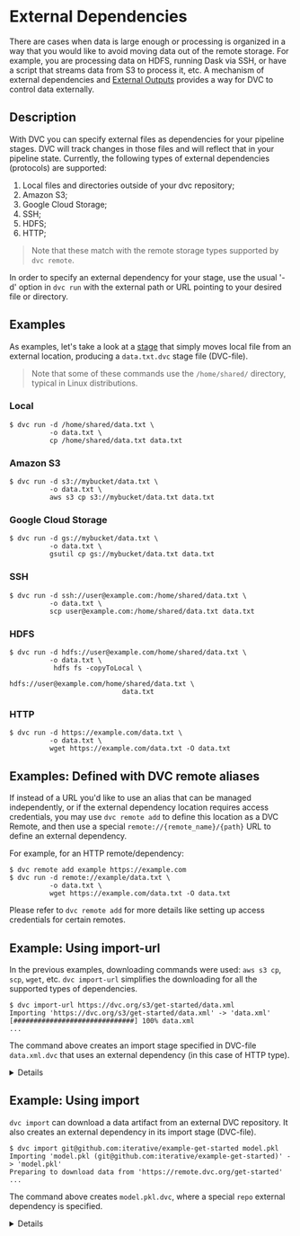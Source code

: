 # External Dependencies

There are cases when data is large enough or processing is organized in a way
that you would like to avoid moving data out of the remote storage. For example,
you are processing data on HDFS, running Dask via SSH, or have a script that
streams data from S3 to process it, etc. A mechanism of external dependencies
and [External Outputs](/doc/user-guide/external-outputs) provides a way for DVC
to control data externally.

## Description

With DVC you can specify external files as dependencies for your pipeline
stages. DVC will track changes in those files and will reflect that in your
pipeline state. Currently, the following types of external dependencies
(protocols) are supported:

1. Local files and directories outside of your dvc repository;
2. Amazon S3;
3. Google Cloud Storage;
4. SSH;
5. HDFS;
6. HTTP;

> Note that these match with the remote storage types supported by `dvc remote`.

In order to specify an external dependency for your stage, use the usual '-d'
option in `dvc run` with the external path or URL pointing to your desired file
or directory.

## Examples

As examples, let's take a look at a [stage](/doc/commands-reference/run) that
simply moves local file from an external location, producing a `data.txt.dvc`
stage file (DVC-file).

> Note that some of these commands use the `/home/shared/` directory, typical in
> Linux distributions.

### Local

```dvc
$ dvc run -d /home/shared/data.txt \
          -o data.txt \
          cp /home/shared/data.txt data.txt
```

### Amazon S3

```dvc
$ dvc run -d s3://mybucket/data.txt \
          -o data.txt \
          aws s3 cp s3://mybucket/data.txt data.txt
```

### Google Cloud Storage

```dvc
$ dvc run -d gs://mybucket/data.txt \
          -o data.txt \
          gsutil cp gs://mybucket/data.txt data.txt
```

### SSH

```dvc
$ dvc run -d ssh://user@example.com:/home/shared/data.txt \
          -o data.txt \
          scp user@example.com:/home/shared/data.txt data.txt
```

### HDFS

```dvc
$ dvc run -d hdfs://user@example.com/home/shared/data.txt \
          -o data.txt \
           hdfs fs -copyToLocal \
                            hdfs://user@example.com/home/shared/data.txt \
                            data.txt
```

### HTTP

```dvc
$ dvc run -d https://example.com/data.txt \
          -o data.txt \
          wget https://example.com/data.txt -O data.txt
```

## Examples: Defined with DVC remote aliases

If instead of a URL you'd like to use an alias that can be managed
independently, or if the external dependency location requires access
credentials, you may use `dvc remote add` to define this location as a DVC
Remote, and then use a special `remote://{remote_name}/{path}` URL to define an
external dependency.

For example, for an HTTP remote/dependency:

```dvc
$ dvc remote add example https://example.com
$ dvc run -d remote://example/data.txt \
          -o data.txt \
          wget https://example.com/data.txt -O data.txt
```

Please refer to `dvc remote add` for more details like setting up access
credentials for certain remotes.

## Example: Using import-url

In the previous examples, downloading commands were used: `aws s3 cp`, `scp`,
`wget`, etc. `dvc import-url` simplifies the downloading for all the supported
types of dependencies.

```dvc
$ dvc import-url https://dvc.org/s3/get-started/data.xml
Importing 'https://dvc.org/s3/get-started/data.xml' -> 'data.xml'
[##############################] 100% data.xml
...
```

The command above creates an <abbr>import stage</abbr> specified in DVC-file
`data.xml.dvc` that uses an external dependency (in this case of HTTP type).

<details>

### Expand to see resulting dependencies in the DVC-file

```yaml
deps:
- etag: '"f432e270cd634c51296ecd2bc2f5e752-5"'
  path: https://dvc.org/s3/get-started/data.xml
```

DVC checks the headers returned by the server, looking for a strong
[ETag](https://en.wikipedia.org/wiki/HTTP_ETag) or a
[Content-MD5](https://tools.ietf.org/html/rfc1864) header, and uses it to know
if the file has changed and we need to download it again.

</details>

## Example: Using import

`dvc import` can download a <abbr>data artifact</abbr> from an external DVC
repository. It also creates an external dependency in its <abbr>import
stage</abbr> (DVC-file).

```dvc
$ dvc import git@github.com:iterative/example-get-started model.pkl
Importing 'model.pkl (git@github.com:iterative/example-get-started)' -> 'model.pkl'
Preparing to download data from 'https://remote.dvc.org/get-started'
...
```

The command above creates `model.pkl.dvc`, where a special `repo` external
dependency is specified.

<details>

### Expand to see resulting dependencies in the DVC-file

```yaml
deps:
- path: model.pkl
  repo:
    url: git@github.com:iterative/example-get-started
    rev_lock: 6c73875a5f5b522f90b5afa9ab12585f64327ca7
```

For external sources that are DVC repositories, `url` and `rev_lock` fields are
used to specify the origin of the data artifact.

</details>
